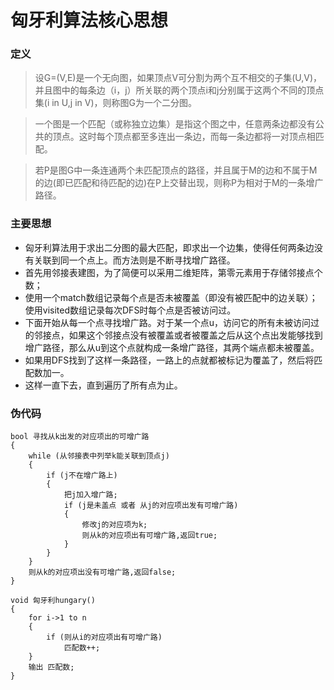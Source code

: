 # 匈牙利算法核心思想 #

### 定义 ###

> 设G=(V,E)是一个无向图，如果顶点V可分割为两个互不相交的子集(U,V)，并且图中的每条边（i，j）所关联的两个顶点i和j分别属于这两个不同的顶点集(i in U,j in V)，则称图G为一个二分图。

> 一个图是一个匹配（或称独立边集）是指这个图之中，任意两条边都没有公共的顶点。这时每个顶点都至多连出一条边，而每一条边都将一对顶点相匹配。

> 若P是图G中一条连通两个未匹配顶点的路径，并且属于M的边和不属于M的边(即已匹配和待匹配的边)在P上交替出现，则称P为相对于M的一条增广路径。 

### 主要思想 ###

- 匈牙利算法用于求出二分图的最大匹配，即求出一个边集，使得任何两条边没有关联到同一个点上。而方法则是不断寻找增广路径。
- 首先用邻接表建图，为了简便可以采用二维矩阵，第零元素用于存储邻接点个数；
- 使用一个match数组记录每个点是否未被覆盖（即没有被匹配中的边关联）；使用visited数组记录每次DFS时每个点是否被访问过。
- 下面开始从每一个点寻找增广路。对于某一个点u，访问它的所有未被访问过的邻接点，如果这个邻接点没有被覆盖或者被覆盖之后从这个点出发能够找到增广路径，那么从u到这个点就构成一条增广路径，其两个端点都未被覆盖。
- 如果用DFS找到了这样一条路径，一路上的点就都被标记为覆盖了，然后将匹配数加一。
- 这样一直下去，直到遍历了所有点为止。

### 伪代码 ###
    bool 寻找从k出发的对应项出的可增广路
    {
        while (从邻接表中列举k能关联到顶点j)
        {
            if (j不在增广路上)
            {
                把j加入增广路;
                if (j是未盖点 或者 从j的对应项出发有可增广路)
                {
                    修改j的对应项为k;
                    则从k的对应项出有可增广路,返回true;
                }
            }
        }
        则从k的对应项出没有可增广路,返回false;
    }
    
    void 匈牙利hungary()
    {
        for i->1 to n
        {
            if (则从i的对应项出有可增广路)
                匹配数++;
        }
        输出 匹配数;
    }